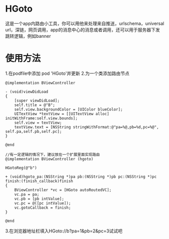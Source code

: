 # HGoto
这是一个app内路由小工具，你可以用他来处理来自推送，urlschema，universal url，深链，网页调用，app的消息中心的消息或者调用，还可以用于服务器下发跳转逻辑，例如banner
# 使用方法

1.在podfile中添加 pod 'HGoto'并更新
2.为一个类添加路由节点
```
@implementation BViewController

- (void)viewDidLoad
{
    [super viewDidLoad];
    self.title = @"B";
    self.view.backgroundColor = [UIColor blueColor];
    UITextView *textView = [[UITextView alloc] initWithFrame:self.view.bounds];
    self.view = textView;
    textView.text = [NSString stringWithFormat:@"pa=%@,pb=%d,pc=%@", self.pa,self.pb,self.pc];
}

@end

//有一定逻辑的情况下，建议放在一个扩展里面实现路由
@implementation BViewController (hgoto)

HGotoReg(@"b")

+ (void)hgoto_pa:(NSString *)pa pb:(NSString *)pb pc:(NSString *)pc finish:(finish_callback)finish
{
    BViewController *vc = [HGoto autoRoutedVC];
    vc.pa = pa;
    vc.pb = [pb intValue];
    vc.pc = @([pc intValue]);
    vc.gotoCallback = finish;
}

@end
```

3.在浏览器地址栏填入HGoto://b?pa=1&pb=2&pc=3试试吧

